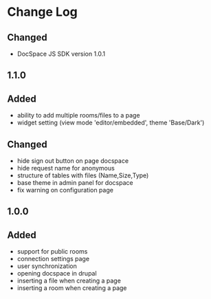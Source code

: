 # Change Log

##
## Changed 
- DocSpace JS SDK version 1.0.1 

## 1.1.0
## Added 
- ability to add multiple rooms/files to a page
- widget setting (view mode 'editor/embedded', theme 'Base/Dark')

## Changed
- hide sign out button on page docspace
- hide request name for anonymous
- structure of tables with files (Name,Size,Type)
- base theme in admin panel for docspace
- fix warning on configuration page

## 1.0.0
## Added
- support for public rooms
- connection settings page
- user synchronization
- opening docspace in drupal
- inserting a file when creating a page
- inserting a room when creating a page
